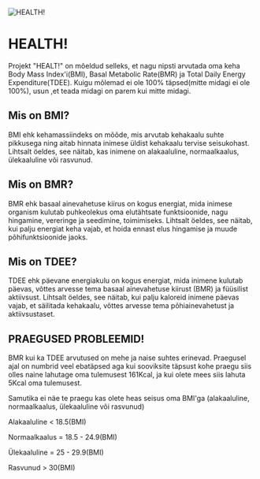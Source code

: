 ![HEALTH!](https://user-images.githubusercontent.com/105941046/228893918-884c3a59-e192-4279-bcde-0477c1094f9b.png)
# HEALTH!

Projekt "HEALT!" on mõeldud selleks, et nagu nipsti arvutada oma keha Body Mass Index'i(BMI), Basal Metabolic Rate(BMR) ja Total Daily Energy Expenditure(TDEE).
Kuigu mõlemad ei ole 100% täpsed(mitte midagi ei ole 100%), usun ,et teada midagi on parem kui mitte midagi.

## Mis on BMI?

BMI ehk kehamassiindeks on mõõde, mis arvutab kehakaalu suhte pikkusega ning aitab hinnata inimese üldist kehakaalu tervise seisukohast.
Lihtsalt öeldes, see näitab, kas inimene on alakaaluline, normaalkaalus, ülekaaluline või rasvunud.

## Mis on BMR?

BMR ehk basaal ainevahetuse kiirus on kogus energiat, mida inimese organism kulutab puhkeolekus oma elutähtsate funktsioonide, nagu hingamine, vereringe ja seedimine, toimimiseks.
Lihtsalt öeldes, see näitab, kui palju energiat keha vajab, et hoida ennast elus hingamise ja muude põhifunktsioonide jaoks.

## Mis on TDEE?

TDEE ehk päevane energiakulu on kogus energiat, mida inimene kulutab päevas, võttes arvesse tema basaal ainevahetuse kiirust (BMR) ja füüsilist aktiivsust.
Lihtsalt öeldes, see näitab, kui palju kaloreid inimene päevas vajab, et säilitada kehakaalu, võttes arvesse tema põhiainevahetust ja aktiivsustaset.

## PRAEGUSED PROBLEEMID!

BMR kui ka TDEE arvutused on mehe ja naise suhtes erinevad.
Praegusel ajal on numbrid veel ebatäpsed aga kui sooviksite täpsust kohe praegu siis olles naine lahutage oma tulemusest 161Kcal,
ja kui olete mees siis lahuta 5Kcal oma tulemusest.

Samutika ei näe te praegu kas olete heas seisus oma BMI'ga (alakaaluline, normaalkaalus, ülekaaluline või rasvunud)

Alakaaluline < 18.5(BMI)

Normaalkaalus = 18.5 - 24.9(BMI)

Ülekaaluline = 25 - 29.9(BMI)

Rasvunud > 30(BMI)
